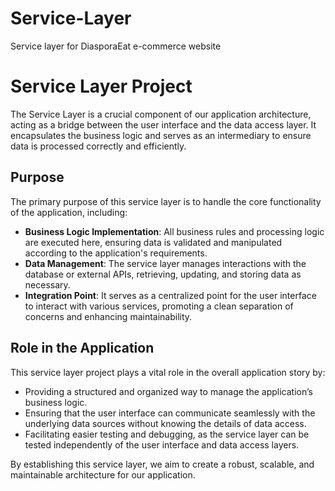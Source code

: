 # Service-Layer
Service layer for DiasporaEat e-commerce website

# Service Layer Project

The Service Layer is a crucial component of our application architecture, acting as a bridge between the user interface and the data access layer. It encapsulates the business logic and serves as an intermediary to ensure data is processed correctly and efficiently.

## Purpose

The primary purpose of this service layer is to handle the core functionality of the application, including:

- **Business Logic Implementation**: All business rules and processing logic are executed here, ensuring data is validated and manipulated according to the application's requirements.
- **Data Management**: The service layer manages interactions with the database or external APIs, retrieving, updating, and storing data as necessary.
- **Integration Point**: It serves as a centralized point for the user interface to interact with various services, promoting a clean separation of concerns and enhancing maintainability.

## Role in the Application

This service layer project plays a vital role in the overall application story by:

- Providing a structured and organized way to manage the application’s business logic.
- Ensuring that the user interface can communicate seamlessly with the underlying data sources without knowing the details of data access.
- Facilitating easier testing and debugging, as the service layer can be tested independently of the user interface and data access layers.

By establishing this service layer, we aim to create a robust, scalable, and maintainable architecture for our application.

